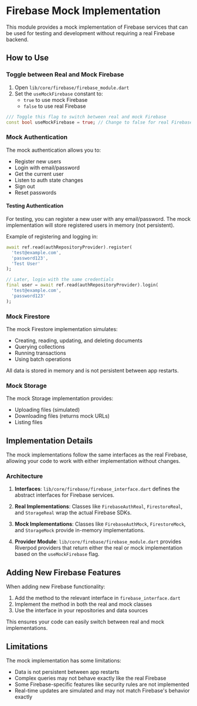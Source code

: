 # Firebase Mock Implementation

This module provides a mock implementation of Firebase services that can be used for testing and development without requiring a real Firebase backend.

## How to Use

### Toggle between Real and Mock Firebase

1. Open `lib/core/firebase/firebase_module.dart`
2. Set the `useMockFirebase` constant to:
   - `true` to use mock Firebase
   - `false` to use real Firebase

```dart
/// Toggle this flag to switch between real and mock Firebase
const bool useMockFirebase = true; // Change to false for real Firebase
```

### Mock Authentication

The mock authentication allows you to:
- Register new users
- Login with email/password
- Get the current user
- Listen to auth state changes
- Sign out
- Reset passwords

#### Testing Authentication

For testing, you can register a new user with any email/password. The mock implementation will store registered users in memory (not persistent).

Example of registering and logging in:

```dart
await ref.read(authRepositoryProvider).register(
  'test@example.com',
  'password123',
  'Test User'
);

// Later, login with the same credentials
final user = await ref.read(authRepositoryProvider).login(
  'test@example.com',
  'password123'
);
```

### Mock Firestore

The mock Firestore implementation simulates:
- Creating, reading, updating, and deleting documents
- Querying collections
- Running transactions
- Using batch operations

All data is stored in memory and is not persistent between app restarts.

### Mock Storage

The mock Storage implementation provides:
- Uploading files (simulated)
- Downloading files (returns mock URLs)
- Listing files

## Implementation Details

The mock implementations follow the same interfaces as the real Firebase, allowing your code to work with either implementation without changes.

### Architecture

1. **Interfaces**: `lib/core/firebase/firebase_interface.dart` defines the abstract interfaces for Firebase services.

2. **Real Implementations**: Classes like `FirebaseAuthReal`, `FirestoreReal`, and `StorageReal` wrap the actual Firebase SDKs.

3. **Mock Implementations**: Classes like `FirebaseAuthMock`, `FirestoreMock`, and `StorageMock` provide in-memory implementations.

4. **Provider Module**: `lib/core/firebase/firebase_module.dart` provides Riverpod providers that return either the real or mock implementation based on the `useMockFirebase` flag.

## Adding New Firebase Features

When adding new Firebase functionality:

1. Add the method to the relevant interface in `firebase_interface.dart`
2. Implement the method in both the real and mock classes
3. Use the interface in your repositories and data sources

This ensures your code can easily switch between real and mock implementations.

## Limitations

The mock implementation has some limitations:
- Data is not persistent between app restarts
- Complex queries may not behave exactly like the real Firebase
- Some Firebase-specific features like security rules are not implemented
- Real-time updates are simulated and may not match Firebase's behavior exactly 